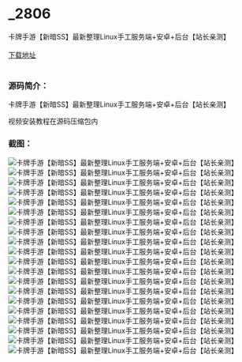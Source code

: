 # _2806
卡牌手游【新暗SS】最新整理Linux手工服务端+安卓+后台【站长亲测】
<br/></br>
[下载地址](https://www.uuid2.com/2806.html "下载地址")
<br/></br>
<h3>源码简介：</h3>
<p>卡牌手游【新暗SS】最新整理Linux手工服务端+安卓+后台【站长亲测】<p>
<p>视频安装教程在源码压缩包内<p>
<h3>截图：</h3>
<img src="https://www.uuid2.com/wp-content/uploads/img/202112/e02f5d7761.jpg" alt="卡牌手游【新暗SS】最新整理Linux手工服务端+安卓+后台【站长亲测】"><img src="https://www.uuid2.com/wp-content/uploads/img/202112/c294379376.jpg" alt="卡牌手游【新暗SS】最新整理Linux手工服务端+安卓+后台【站长亲测】"><img src="https://www.uuid2.com/wp-content/uploads/img/202112/564eb6a417.jpg" alt="卡牌手游【新暗SS】最新整理Linux手工服务端+安卓+后台【站长亲测】"><img src="https://www.uuid2.com/wp-content/uploads/img/202112/2cd5a0f480.jpg" alt="卡牌手游【新暗SS】最新整理Linux手工服务端+安卓+后台【站长亲测】"><img src="https://www.uuid2.com/wp-content/uploads/img/202112/bbe9959638.jpg" alt="卡牌手游【新暗SS】最新整理Linux手工服务端+安卓+后台【站长亲测】"><img src="https://www.uuid2.com/wp-content/uploads/img/202112/b659cc3844.jpg" alt="卡牌手游【新暗SS】最新整理Linux手工服务端+安卓+后台【站长亲测】"><img src="https://www.uuid2.com/wp-content/uploads/img/202112/b92714e100.jpg" alt="卡牌手游【新暗SS】最新整理Linux手工服务端+安卓+后台【站长亲测】"><img src="https://www.uuid2.com/wp-content/uploads/img/202112/bfa42c4367.jpg" alt="卡牌手游【新暗SS】最新整理Linux手工服务端+安卓+后台【站长亲测】"><img src="https://www.uuid2.com/wp-content/uploads/img/202112/d73cd6a397.jpg" alt="卡牌手游【新暗SS】最新整理Linux手工服务端+安卓+后台【站长亲测】"><img src="https://www.uuid2.com/wp-content/uploads/img/202112/8d8c9b4588.jpg" alt="卡牌手游【新暗SS】最新整理Linux手工服务端+安卓+后台【站长亲测】"><img src="https://www.uuid2.com/wp-content/uploads/img/202112/4f54ab8388.jpg" alt="卡牌手游【新暗SS】最新整理Linux手工服务端+安卓+后台【站长亲测】"><img src="https://www.uuid2.com/wp-content/uploads/img/202112/a458250961.jpg" alt="卡牌手游【新暗SS】最新整理Linux手工服务端+安卓+后台【站长亲测】"><img src="https://www.uuid2.com/wp-content/uploads/img/202112/77aea8e332.jpg" alt="卡牌手游【新暗SS】最新整理Linux手工服务端+安卓+后台【站长亲测】"><img src="https://www.uuid2.com/wp-content/uploads/img/202112/c055244474.jpg" alt="卡牌手游【新暗SS】最新整理Linux手工服务端+安卓+后台【站长亲测】"><img src="https://www.uuid2.com/wp-content/uploads/img/202112/98a98af928.jpg" alt="卡牌手游【新暗SS】最新整理Linux手工服务端+安卓+后台【站长亲测】"><img src="https://www.uuid2.com/wp-content/uploads/img/202112/3b7b4ad296.jpg" alt="卡牌手游【新暗SS】最新整理Linux手工服务端+安卓+后台【站长亲测】"><img src="https://www.uuid2.com/wp-content/uploads/img/202112/122b338990.jpg" alt="卡牌手游【新暗SS】最新整理Linux手工服务端+安卓+后台【站长亲测】"><img src="https://www.uuid2.com/wp-content/uploads/img/202112/72f3e32417.jpg" alt="卡牌手游【新暗SS】最新整理Linux手工服务端+安卓+后台【站长亲测】"><img src="https://www.uuid2.com/wp-content/uploads/img/202112/9372e41338.jpg" alt="卡牌手游【新暗SS】最新整理Linux手工服务端+安卓+后台【站长亲测】"><img src="https://www.uuid2.com/wp-content/uploads/img/202112/aaf4acd966.jpg" alt="卡牌手游【新暗SS】最新整理Linux手工服务端+安卓+后台【站长亲测】">
